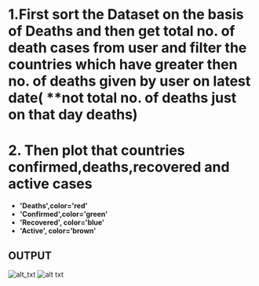 # 1.First sort the Dataset on the basis of Deaths and then get total no. of death cases from user and filter the countries which have greater then no. of deaths given by user on latest date( **not total no. of deaths just on that day deaths)
# 2. Then plot that countries confirmed,deaths,recovered and active cases
+ **'Deaths',color='red'**
+ **'Confirmed',color='green'**
+ **'Recovered', color='blue'**
+ **'Active', color='brown'**

## **OUTPUT**

![alt_txt](https://github.com/sumyak/COVID-19/blob/master/task%205/Screenshot%20(285).png?raw=true)
![alt txt](https://github.com/sumyak/COVID-19/blob/master/task%205/Screenshot%20(286).png?raw=true)
